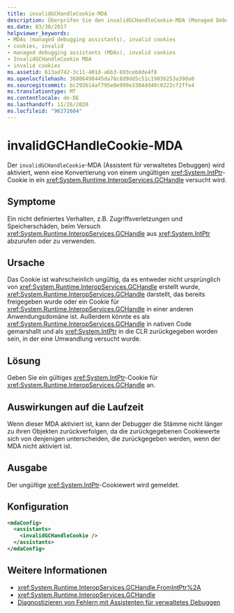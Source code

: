 ```yaml
---
title: invalidGCHandleCookie-MDA
description: Überprüfen Sie den invalidGCHandleCookie-MDA (Managed Debugging Assistant), der aktiviert wird, wenn eine Konvertierung von einem ungültigen IntPtr-Cookie in ein GCHandle versucht wird.
ms.date: 03/30/2017
helpviewer_keywords:
- MDAs (managed debugging assistants), invalid cookies
- cookies, invalid
- managed debugging assistants (MDAs), invalid cookies
- InvalidGCHandleCookie MDA
- invalid cookies
ms.assetid: 613ad742-3c11-401d-a6b3-893ceb8de4f8
ms.openlocfilehash: 36806498445da78c8d9dd5c51c1903b253a39da0
ms.sourcegitcommit: bc293b14af795e0e999e3304dd40c0222cf2ffe4
ms.translationtype: MT
ms.contentlocale: de-DE
ms.lasthandoff: 11/26/2020
ms.locfileid: "96272604"
---
```

# <a name="invalidgchandlecookie-mda"></a>invalidGCHandleCookie-MDA

Der `invalidGCHandleCookie`-MDA (Assistent für verwaltetes Debuggen) wird aktiviert, wenn eine Konvertierung von einem ungültigen <xref:System.IntPtr>-Cookie in ein <xref:System.Runtime.InteropServices.GCHandle> versucht wird.  
  
## <a name="symptoms"></a>Symptome  

 Ein nicht definiertes Verhalten, z.B. Zugriffsverletzungen und Speicherschäden, beim Versuch <xref:System.Runtime.InteropServices.GCHandle> aus <xref:System.IntPtr> abzurufen oder zu verwenden.  
  
## <a name="cause"></a>Ursache  

 Das Cookie ist wahrscheinlich ungültig, da es entweder nicht ursprünglich von <xref:System.Runtime.InteropServices.GCHandle> erstellt wurde, <xref:System.Runtime.InteropServices.GCHandle> darstellt, das bereits freigegeben wurde oder ein Cookie für <xref:System.Runtime.InteropServices.GCHandle> in einer anderen Anwendungsdomäne ist. Außerdem könnte es als <xref:System.Runtime.InteropServices.GCHandle> in nativen Code gemarshallt und als <xref:System.IntPtr> in die CLR zurückgegeben worden sein, in der eine Umwandlung versucht wurde.  
  
## <a name="resolution"></a>Lösung  

 Geben Sie ein gültiges <xref:System.IntPtr>-Cookie für <xref:System.Runtime.InteropServices.GCHandle> an.  
  
## <a name="effect-on-the-runtime"></a>Auswirkungen auf die Laufzeit  

 Wenn dieser MDA aktiviert ist, kann der Debugger die Stämme nicht länger zu ihren Objekten zurückverfolgen, da die zurückgegebenen Cookiewerte sich von denjenigen unterscheiden, die zurückgegeben werden, wenn der MDA nicht aktiviert ist.  
  
## <a name="output"></a>Ausgabe  

 Der ungültige <xref:System.IntPtr>-Cookiewert wird gemeldet.  
  
## <a name="configuration"></a>Konfiguration  
  
```xml  
<mdaConfig>  
  <assistants>  
    <invalidGCHandleCookie />  
  </assistants>  
</mdaConfig>  
```  
  
## <a name="see-also"></a>Weitere Informationen

- <xref:System.Runtime.InteropServices.GCHandle.FromIntPtr%2A>
- <xref:System.Runtime.InteropServices.GCHandle>
- [Diagnostizieren von Fehlern mit Assistenten für verwaltetes Debuggen](diagnosing-errors-with-managed-debugging-assistants.md)

